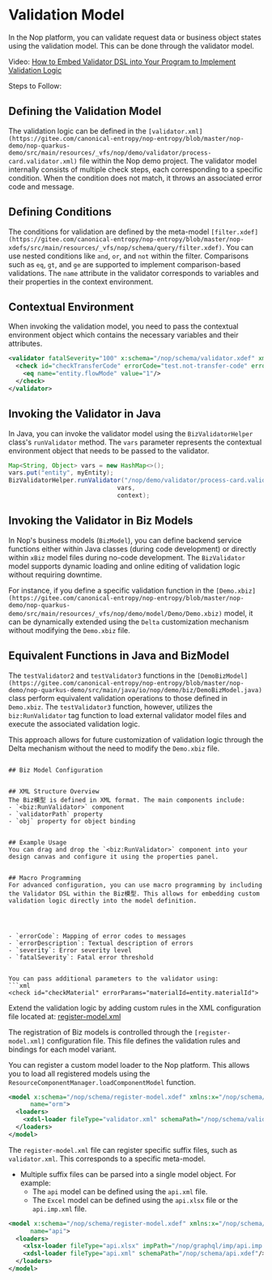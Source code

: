   
  # Validation Model
  
  In the Nop platform, you can validate request data or business object states using the validation model. This can be done through the validator model.

  Video: [How to Embed Validator DSL into Your Program to Implement Validation Logic](https://www.bilibili.com/video/BV1cs4y1k7pN/)

  Steps to Follow:

  ## Defining the Validation Model

  The validation logic can be defined in the `[validator.xml](https://gitee.com/canonical-entropy/nop-entropy/blob/master/nop-demo/nop-quarkus-demo/src/main/resources/_vfs/nop/demo/validator/process-card.validator.xml)` file within the Nop demo project. The validator model internally consists of multiple check steps, each corresponding to a specific condition. When the condition does not match, it throws an associated error code and message.

  ## Defining Conditions

  The conditions for validation are defined by the meta-model `[filter.xdef](https://gitee.com/canonical-entropy/nop-entropy/blob/master/nop-xdefs/src/main/resources/_vfs/nop/schema/query/filter.xdef)`. You can use nested conditions like `and`, `or`, and `not` within the filter. Comparisons such as `eq`, `gt`, and `ge` are supported to implement comparison-based validations. The `name` attribute in the validator corresponds to variables and their properties in the context environment.

  ## Contextual Environment

  When invoking the validation model, you need to pass the contextual environment object which contains the necessary variables and their attributes.

  ```xml
  <validator fatalSeverity="100" x:schema="/nop/schema/validator.xdef" xmlns:x="/nop/schema/xdsl.xdef">
    <check id="checkTransferCode" errorCode="test.not-transfer-code" errorDescription="The code is not transferable">
      <eq name="entity.flowMode" value="1"/>
    </check>
  </validator>
  ```

  ## Invoking the Validator in Java

  In Java, you can invoke the validator model using the `BizValidatorHelper` class's `runValidator` method. The `vars` parameter represents the contextual environment object that needs to be passed to the validator.

  ```java
  Map<String, Object> vars = new HashMap<>();
  vars.put("entity", myEntity);
  BizValidatorHelper.runValidator("/nop/demo/validator/process-card.validator.xml",
                                vars,
                                context);
  ```

  ## Invoking the Validator in Biz Models

  In Nop's business models (`BizModel`), you can define backend service functions either within Java classes (during code development) or directly within `xBiz` model files during no-code development. The `BizValidator` model supports dynamic loading and online editing of validation logic without requiring downtime.

  For instance, if you define a specific validation function in the `[Demo.xbiz](https://gitee.com/canonical-entropy/nop-entropy/blob/master/nop-demo/nop-quarkus-demo/src/main/resources/_vfs/nop/demo/model/Demo/Demo.xbiz)` model, it can be dynamically extended using the `Delta` customization mechanism without modifying the `Demo.xbiz` file.

  ## Equivalent Functions in Java and BizModel

  The `testValidator2` and `testValidator3` functions in the `[DemoBizModel](https://gitee.com/canonical-entropy/nop-entropy/blob/master/nop-demo/nop-quarkus-demo/src/main/java/io/nop/demo/biz/DemoBizModel.java)` class perform equivalent validation operations to those defined in `Demo.xbiz`. The `testValidator3` function, however, utilizes the `biz:RunValidator` tag function to load external validator model files and execute the associated validation logic.

  This approach allows for future customization of validation logic through the Delta mechanism without the need to modify the `Demo.xbiz` file.
  
```

## Biz Model Configuration


## XML Structure Overview
The Biz模型 is defined in XML format. The main components include:
- `<biz:RunValidator>` component
- `validatorPath` property
- `obj` property for object binding


## Example Usage
You can drag and drop the `<biz:RunValidator>` component into your design canvas and configure it using the properties panel.


## Macro Programming
For advanced configuration, you can use macro programming by including the Validator DSL within the Biz模型. This allows for embedding custom validation logic directly into the model definition.




- `errorCode`: Mapping of error codes to messages
- `errorDescription`: Textual description of errors
- `severity`: Error severity level
- `fatalSeverity`: Fatal error threshold


You can pass additional parameters to the validator using:
```xml
<check id="checkMaterial" errorParams="materialId=entity.materialId">
```


Extend the validation logic by adding custom rules in the XML configuration file located at:
[register-model.xml](https://gitee.com/canonical-entropy/nop-entropy/blob/master/nop-core/src/main/resources/_vfs/nop/core/registry/validator.register-model.xml)


The registration of Biz models is controlled through the `[register-model.xml]` configuration file. This file defines the validation rules and bindings for each model variant.

  
  You can register a custom model loader to the Nop platform. This allows you to load all registered models using the `ResourceComponentManager.loadComponentModel` function.

  ```xml
  <model x:schema="/nop/schema/register-model.xdef" xmlns:x="/nop/schema/xdsl.xdef"
        name="orm">
    <loaders>
      <xdsl-loader fileType="validator.xml" schemaPath="/nop/schema/validator.xdef"/>
    </loaders>
  </model>
  ```

  The `register-model.xml` file can register specific suffix files, such as `validator.xml`. This corresponds to a specific meta-model.

  - Multiple suffix files can be parsed into a single model object. For example:
    - The `api` model can be defined using the `api.xml` file.
    - The `Excel` model can be defined using the `api.xlsx` file or the `api.imp.xml` file.

  ```xml
  <model x:schema="/nop/schema/register-model.xdef" xmlns:x="/nop/schema/xdsl.xdef"
        name="api">
    <loaders>
      <xlsx-loader fileType="api.xlsx" impPath="/nop/graphql/imp/api.imp.xml"/>
      <xdsl-loader fileType="api.xml" schemaPath="/nop/schema/api.xdef"/>
    </loaders>
  </model>
  ```
  
